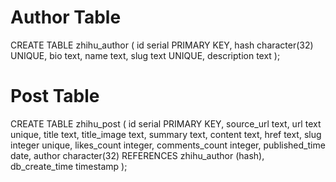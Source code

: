 # Author Table
CREATE TABLE zhihu_author (
    id serial PRIMARY KEY, 
    hash character(32) UNIQUE, 
    bio text, 
    name text, 
    slug text UNIQUE, 
    description text
);
  
# Post Table
CREATE TABLE zhihu_post (
    id serial PRIMARY KEY,
    source_url text,
    url text unique,
    title text,
    title_image text,
    summary text,
    content text,
    href text,
    slug integer unique,
    likes_count integer,
    comments_count integer,
    published_time date,
    author character(32) REFERENCES zhihu_author (hash),
    db_create_time timestamp
);